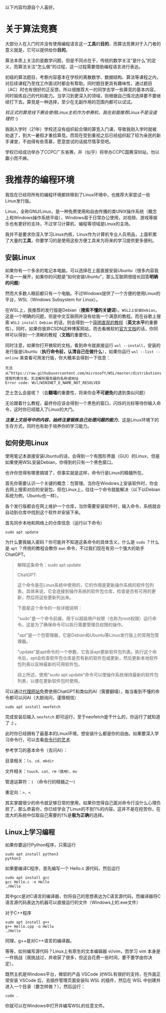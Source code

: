 以下内容均源自个人喜好。

# 关于算法竞赛
大部分人在入门时并没有使用编程语言这一**工具**的**目的**，而算法竞赛对于入门者的意义就是，它可以提供给你**目的**。

算法本质上关注的是数学问题，但是不同点在于，传统的数学关注“是什么”的定义，而算法关注“怎么做”的过程，这一过程需要借助编程语言进行表达。

初级的算法题目，考察内容基本在学校的离散数学、数据结构、算法等课程之内，对后续课程乃至找工作面试时都会有帮助。同时题目更具有趣味性，通过题目（AC）时也有很好的正反馈，所以很推荐大一的同学去学一些算竞的基本内容，同时锻炼自己的代码能力。当学习到更深入的领域，则根据自己情况选择要不要继续打下去。算竞是一种选择，至少在无副作用的范围内都可以试试。

*较正式的算竞线下赛会使用Linux主机作为参赛机，我在前面推荐Linux不是没道理的* :) 

我刚入学时（21年）学校还没有组织起合理的算竞入门课，导致我刚入学时就被劝退了，到大一暑假才重拾算竞。而现在受到重视之后已经组织起了较为亲民的新手课堂，不由得有些羡慕，愿意尝试的话就尽情享受吧。

学校已经成功举办了CCPC广东省赛，并（似乎）将举办CCPC国赛深圳站，勿以赢小而不麻。

# 我推荐的编程环境
我现在已经将所有的编程环境都转移到了Linux环境中，也推荐大家尝试一些Linux发行版。

Linux，全称GNU/Linux，是一种免费使用和自由传播的类UNIX操作系统（概念上和Windows操作系统平级），Windows易于日常办公使用，对视频、游戏等娱乐也有更好的支持，不过学习计算机、编程等领域是Linux的主场。

我并不是要求你深入学习Linux内核，Linux作为计算机专业人员用品，上面积累了大量的**工具**，你要学习的是使用这些方便工具来为将来的学习提供更多便利。

## 安装Linux
如果你有一个多余的笔记本电脑，可以选择在上面直接安装Ubuntu（很多内容我不会一一展开，如果你的问题是“如何安装Ubuntu”，那么互联网很擅长回答**明确的问题**）

然而大多数人眼前都只有一个电脑。不过Windows提供了一个方便的使用Linux的平台，WSL（Windows Subsystem for Linux）。

在WSL上，我推荐的发行版是Debian（**搜索不懂的关键词**）。`WSL2上安装Debian`，这是一个明确的问题，但是中文互联网并没有给我一个满意的教程。而在谷歌上搜索 `WSL2 install Debian` 的话，则会得到一个[简明直观的教程](https://www.linuxfordevices.com/tutorials/linux/install-debian-on-windows-wsl)（**英文水平**的重要性）。同时，如果你放弃CSDN这种博客网站，而去看微软的[官方文档](https://learn.microsoft.com/zh-cn/windows/wsl/install)的话，你同样可以得到一个清晰的教程（**文档**的重要性）。

同时注意，如果你打开微软的文档，看到命令就直接运行 `wsl --install`，安装的发行版是Ubuntu（**执行命令前，认清自己在做什么**），如果你运行 `wsl --list --online` 来查看可用发行版，你大概率会得到一下信息：
```
无法从“https://raw.githubusercontent.com/microsoft/WSL/master/distributions/DistributionInfo.json”中提取列表分发。无法解析服务器的名称或地址
Error code: Wsl/WININET_E_NAME_NOT_RESOLVED
```
芝士怎么会是呢？（会**翻墙**的重要性，将来你会**不可避免**的遇到类似问题）

无论跟着什么教程，最终你应该会得到一个黑色的窗口，闪烁的光标等待你输入命令，这时你已经踏入了Linux的大门。

***注意上文括号中的内容，始终注意锻炼自己处理问题的能力***，这是Linux环境下的生存方式，同时也有助于培养你的学习能力。

## 如何使用Linux
使用笔记本直接安装Ubuntu的话，会得到一个有图形界面（GUI）的Linux，但是如果使用WSL安装Debian，你得到的只有一个黑色窗口。

也许你觉得有哪里搞错了，但事实就是这样，命令行是Linux的精髓所在。

首先你需要认识一个关键的概念：包管理。当你在Windows上安装软件时，你会去网上搜索对应的安装包，但在Linux上，往往一个命令就能解决（以下以Debian系统为例，Ubuntu也一样）。

各个发行版都会在网上维护一个仓库，当你需要安装软件时，输入命令，系统就会自动到仓库中找到这个软件并安装下来。

首先同步本地和网络上的仓库信息（运行以下命令）
``` 
sudo apt update
```
为什么要我输入密码？你可能并不知道这条命令的具体含义，什么是 `sudo` ？什么是 `apt` ？传统的教程会教你 `man` 命令，不过我们现在有另一个强大的助手ChatGPT。

> 解释这条命令：sudo apt update
> 
> ChatGPT:
> 
> 这个命令是在Linux系统中使用的，它的作用是更新操作系统的软件包列表。具体来说，它会连接到操作系统的软件包仓库，检查是否有可用的更新，然后将这些更新列出来。
> 
> 下面是这个命令的一些详细说明：
> 
> "sudo"是一个命令前缀，用于以超级用户权限（也称为root权限）运行命令。这是为了确保命令可以执行需要管理员权限的操作。
> 
> "apt"是一个包管理器，它是Debian和Ubuntu等Linux发行版上的常用包管理器。
> 
> "update"是apt命令的一个参数，它告诉apt更新软件包列表。执行这个命令后，apt会检查软件包仓库是否有新的软件包或更新，然后更新本地软件包列表以反映最新的可用软件包。
> 
> 综上所述，使用"sudo apt update"命令可以使操作系统保持最新的软件包列表，以便在更新软件包时使用。

可以通过[代理网站](https://poe.com/ChatGPT)免费使用ChatGPT和类似的AI（需要翻墙），每当看到不懂的命令都可以问AI（大胆询问，谨慎相信）
```
sudo apt install neofetch
```
完成安装后输入 `neofetch` 即可运行，至于neofetch是干什么的，你运行了就知道了 :) 。

此时你已经拥有了最基本的Linux环境，想安装什么都是你的自由。如果要深入学习命令行，可以去看[命令行的艺术](https://github.com/jlevy/the-art-of-command-line/blob/master/README-zh.md)

参考学习的基本命令（去问AI）：

目录相关：`ls、cd、mkdir`

文件相关：`touch、cat、rm（慎用）、mv`

管道运算符：`|` （命令行的精髓之一）

重定向：`>、<`

其实掌握很少的命令就足够日常的使用，如果你觉得自己面对命令行没什么心理负担了，那么恭喜你，你已经学会了Linux的不到1%的内容。这并不是在挖苦你，在庞大的系统中仅取自己需要的1%是**极为正确**的选择。

## Linux上学习编程
如果你要运行Python程序，只需运行
```
sudo apt install python3
python3
```
如果要编译C程序，首先编写一个 Hello.c 源代码，然后运行
```
sudo apt install gcc
gcc Hello.c -o Hello
./Hello
```
其中gcc是对C语言的编译器，你将自己的思想表达为C语言源代码，而编译器将C语言源代码表达为机器可以直接运行的文件（Windows上的.exe文件）

对于C++程序
```
sudo apt install g++
g++ Hello.cpp -o Hello
./Hello
```
同理，g++是对C++语言的编译器。

等等，如何编写源代码？Linux上有原生的文本编辑器 vi/vim，而学习 vim 本身是一件挑战（我挑战过，并收获了很多，但这会花费一些时间，要不要学由你决定）。

既然主机是Windows平台，微软的产品 VSCode 对WSL有很好的支持，在外面正常安装 VSCode 后，去插件管理页面安装叫 WSL 的插件，然后在 WSL 中创建并进入一个目录（要怎样做？），然后运行：
```
code .
```
你就可以在Windows中打开并编写WSL的任意文件。